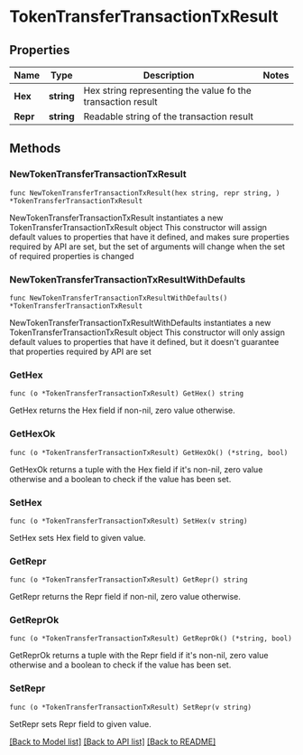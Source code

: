 # TokenTransferTransactionTxResult

## Properties

Name | Type | Description | Notes
------------ | ------------- | ------------- | -------------
**Hex** | **string** | Hex string representing the value fo the transaction result | 
**Repr** | **string** | Readable string of the transaction result | 

## Methods

### NewTokenTransferTransactionTxResult

`func NewTokenTransferTransactionTxResult(hex string, repr string, ) *TokenTransferTransactionTxResult`

NewTokenTransferTransactionTxResult instantiates a new TokenTransferTransactionTxResult object
This constructor will assign default values to properties that have it defined,
and makes sure properties required by API are set, but the set of arguments
will change when the set of required properties is changed

### NewTokenTransferTransactionTxResultWithDefaults

`func NewTokenTransferTransactionTxResultWithDefaults() *TokenTransferTransactionTxResult`

NewTokenTransferTransactionTxResultWithDefaults instantiates a new TokenTransferTransactionTxResult object
This constructor will only assign default values to properties that have it defined,
but it doesn't guarantee that properties required by API are set

### GetHex

`func (o *TokenTransferTransactionTxResult) GetHex() string`

GetHex returns the Hex field if non-nil, zero value otherwise.

### GetHexOk

`func (o *TokenTransferTransactionTxResult) GetHexOk() (*string, bool)`

GetHexOk returns a tuple with the Hex field if it's non-nil, zero value otherwise
and a boolean to check if the value has been set.

### SetHex

`func (o *TokenTransferTransactionTxResult) SetHex(v string)`

SetHex sets Hex field to given value.


### GetRepr

`func (o *TokenTransferTransactionTxResult) GetRepr() string`

GetRepr returns the Repr field if non-nil, zero value otherwise.

### GetReprOk

`func (o *TokenTransferTransactionTxResult) GetReprOk() (*string, bool)`

GetReprOk returns a tuple with the Repr field if it's non-nil, zero value otherwise
and a boolean to check if the value has been set.

### SetRepr

`func (o *TokenTransferTransactionTxResult) SetRepr(v string)`

SetRepr sets Repr field to given value.



[[Back to Model list]](../README.md#documentation-for-models) [[Back to API list]](../README.md#documentation-for-api-endpoints) [[Back to README]](../README.md)


